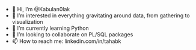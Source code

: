 - 👋 Hi, I’m @Kabulan0lak
- 👀 I’m interested in everything gravitating around data, from gathering to visualization
- 🌱 I’m currently learning Python
- 💞️ I’m looking to collaborate on PL/SQL packages
- 📫 How to reach me: linkedin.com/in/tahabk

<!---
Kabulan0lak/Kabulan0lak is a ✨ special ✨ repository because its `README.md` (this file) appears on your GitHub profile.
You can click the Preview link to take a look at your changes.
--->
